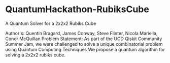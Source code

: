 # QuantumHackathon-RubiksCube
A Quantum Solver for a 2x2x2 Rubiks Cube

Author's: Quentin Bragard, James Conway, Steve Flinter, Nicola Mariella, Conor McQuillan
Problem Statement: As part of the UCD Qiskit Community Summer Jam, we were challenged to solve a unique combinatorial problem using Quantum Computing Techniques
We propose a quantum algorithm for solving a 2x2x2 rubiks cube.